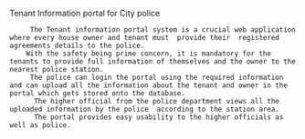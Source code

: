  Tenant Information portal for City police
 
         The Tenant information portal system is a crucial web application where every house owner and tenant must  provide their  registered agreements details to the police.
        With the safety being prime concern, it is mandatory for the tenants to provide full information of themselves and the owner to the nearest police station.
         The police can login the portal using the required information and can upload all the information about the tenant and owner in the portal which gets stored onto the database.
          The higher official from the police department views all the uploaded information by the police  according to the station area.
          The portal provides easy usability to the higher officials as well as police.
